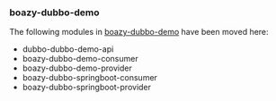 ### boazy-dubbo-demo

The following modules in [boazy-dubbo-demo](https://github.com/sinoboazy/boazy-dubbo-demo) have been moved here:

* dubbo-dubbo-demo-api
* boazy-dubbo-demo-consumer
* boazy-dubbo-demo-provider
* boazy-dubbo-springboot-consumer
* boazy-dubbo-springboot-provider


